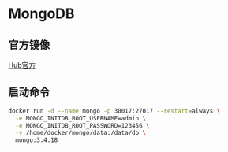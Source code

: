 # MongoDB

## 官方镜像

[Hub官方](https://hub.docker.com/_/mongo/)

## 启动命令

```sh
docker run -d --name mongo -p 30017:27017 --restart=always \
  -e MONGO_INITDB_ROOT_USERNAME=admin \
  -e MONGO_INITDB_ROOT_PASSWORD=123456 \
  -v /home/docker/mongo/data:/data/db \
  mongo:3.4.18
```
